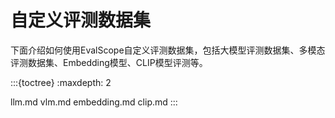 # 自定义评测数据集

下面介绍如何使用EvalScope自定义评测数据集，包括大模型评测数据集、多模态评测数据集、Embedding模型、CLIP模型评测等。

:::{toctree}
:maxdepth: 2

llm.md
vlm.md
embedding.md
clip.md
:::